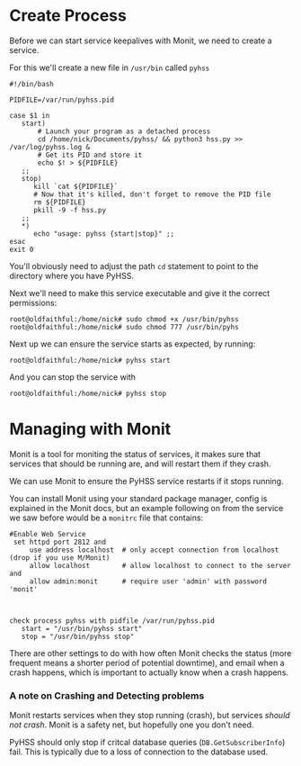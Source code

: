 # Create Process

Before we can start service keepalives with Monit, we need to create a service.

For this we'll create a new file in ``/usr/bin`` called ``pyhss``

```
#!/bin/bash

PIDFILE=/var/run/pyhss.pid

case $1 in
   start)
       # Launch your program as a detached process
       cd /home/nick/Documents/pyhss/ && python3 hss.py >> /var/log/pyhss.log &
       # Get its PID and store it
       echo $! > ${PIDFILE} 
   ;;
   stop)
      kill `cat ${PIDFILE}`
      # Now that it's killed, don't forget to remove the PID file
      rm ${PIDFILE}
      pkill -9 -f hss.py
   ;;
   *)
      echo "usage: pyhss {start|stop}" ;;
esac
exit 0

```

You'll obviously need to adjust the path ``cd`` statement to point to the directory where you have PyHSS.

Next we'll need to make this service executable and give it the correct permissions:
```
root@oldfaithful:/home/nick# sudo chmod +x /usr/bin/pyhss 
root@oldfaithful:/home/nick# sudo chmod 777 /usr/bin/pyhs
```

Next up we can ensure the service starts as expected, by running:
```
root@oldfaithful:/home/nick# pyhss start
```

And you can stop the service with 

```
root@oldfaithful:/home/nick# pyhss stop
```


# Managing with Monit
Monit is a tool for moniting the status of services, it makes sure that services that should be running are, and will restart them if they crash.

We can use Monit to ensure the PyHSS service restarts if it stops running.

You can install Monit using your standard package manager, config is explained in the Monit docs, but an example following on from the service we saw before would be a ``monitrc`` file that contains:

```
#Enable Web Service
 set httpd port 2812 and
     use address localhost  # only accept connection from localhost (drop if you use M/Monit)
     allow localhost        # allow localhost to connect to the server and
     allow admin:monit      # require user 'admin' with password 'monit'



check process pyhss with pidfile /var/run/pyhss.pid
   start = "/usr/bin/pyhss start"
   stop = "/usr/bin/pyhss stop"
```

There are other settings to do with how often Monit checks the status (more frequent means a shorter period of potential downtime), and email when a crash happens, which is important to actually know when a crash happens.

### A note on Crashing and Detecting problems
Monit restarts services when they stop running (crash), but services *should not crash*. Monit is a safety net, but hopefully one you don't need.

PyHSS should only stop if critcal database queries (``DB.GetSubscriberInfo``) fail. This is typically due to a loss of connection to the database used.
